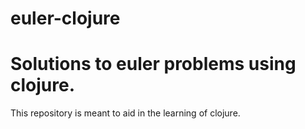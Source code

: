 # euler-clojure

Solutions to euler problems using clojure. 
=========================================

This repository is meant to aid in the learning of clojure.

